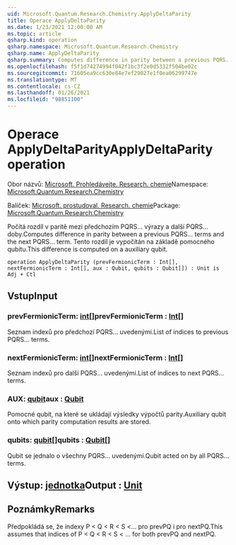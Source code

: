 ```yaml
---
uid: Microsoft.Quantum.Research.Chemistry.ApplyDeltaParity
title: Operace ApplyDeltaParity
ms.date: 1/23/2021 12:00:00 AM
ms.topic: article
qsharp.kind: operation
qsharp.namespace: Microsoft.Quantum.Research.Chemistry
qsharp.name: ApplyDeltaParity
qsharp.summary: Computes difference in parity between a previous PQRS... terms and the next PQRS... term. This difference is computed on a auxiliary qubit.
ms.openlocfilehash: f5f1d74274994f042f1bc3f2e0d5332f504be02c
ms.sourcegitcommit: 71605ea9cc630e84e7ef29027e1f0ea06299747e
ms.translationtype: MT
ms.contentlocale: cs-CZ
ms.lasthandoff: 01/26/2021
ms.locfileid: "98851100"
---
```

# <a name="applydeltaparity-operation"></a><span data-ttu-id="b03d9-102">Operace ApplyDeltaParity</span><span class="sxs-lookup"><span data-stu-id="b03d9-102">ApplyDeltaParity operation</span></span>

<span data-ttu-id="b03d9-103">Obor názvů: [Microsoft. Prohledávejte. Research. chemie](xref:Microsoft.Quantum.Research.Chemistry)</span><span class="sxs-lookup"><span data-stu-id="b03d9-103">Namespace: [Microsoft.Quantum.Research.Chemistry](xref:Microsoft.Quantum.Research.Chemistry)</span></span>

<span data-ttu-id="b03d9-104">Balíček: [Microsoft. prostudoval. Research. chemie](https://nuget.org/packages/Microsoft.Quantum.Research.Chemistry)</span><span class="sxs-lookup"><span data-stu-id="b03d9-104">Package: [Microsoft.Quantum.Research.Chemistry](https://nuget.org/packages/Microsoft.Quantum.Research.Chemistry)</span></span>


<span data-ttu-id="b03d9-105">Počítá rozdíl v paritě mezi předchozím PQRS... výrazy a další PQRS... doby.</span><span class="sxs-lookup"><span data-stu-id="b03d9-105">Computes difference in parity between a previous PQRS... terms and the next PQRS... term.</span></span> <span data-ttu-id="b03d9-106">Tento rozdíl je vypočítán na základě pomocného qubitu.</span><span class="sxs-lookup"><span data-stu-id="b03d9-106">This difference is computed on a auxiliary qubit.</span></span>

```qsharp
operation ApplyDeltaParity (prevFermionicTerm : Int[], nextFermionicTerm : Int[], aux : Qubit, qubits : Qubit[]) : Unit is Adj + Ctl
```


## <a name="input"></a><span data-ttu-id="b03d9-107">Vstup</span><span class="sxs-lookup"><span data-stu-id="b03d9-107">Input</span></span>

### <a name="prevfermionicterm--int"></a><span data-ttu-id="b03d9-108">prevFermionicTerm: [int](xref:microsoft.quantum.lang-ref.int)[]</span><span class="sxs-lookup"><span data-stu-id="b03d9-108">prevFermionicTerm : [Int](xref:microsoft.quantum.lang-ref.int)[]</span></span>

<span data-ttu-id="b03d9-109">Seznam indexů pro předchozí PQRS... uvedenými.</span><span class="sxs-lookup"><span data-stu-id="b03d9-109">List of indices to previous PQRS... terms.</span></span>


### <a name="nextfermionicterm--int"></a><span data-ttu-id="b03d9-110">nextFermionicTerm: [int](xref:microsoft.quantum.lang-ref.int)[]</span><span class="sxs-lookup"><span data-stu-id="b03d9-110">nextFermionicTerm : [Int](xref:microsoft.quantum.lang-ref.int)[]</span></span>

<span data-ttu-id="b03d9-111">Seznam indexů pro další PQRS... uvedenými.</span><span class="sxs-lookup"><span data-stu-id="b03d9-111">List of indices to next PQRS... terms.</span></span>


### <a name="aux--qubit"></a><span data-ttu-id="b03d9-112">AUX: [qubit](xref:microsoft.quantum.lang-ref.qubit)</span><span class="sxs-lookup"><span data-stu-id="b03d9-112">aux : [Qubit](xref:microsoft.quantum.lang-ref.qubit)</span></span>

<span data-ttu-id="b03d9-113">Pomocné qubit, na které se ukládají výsledky výpočtů parity.</span><span class="sxs-lookup"><span data-stu-id="b03d9-113">Auxiliary qubit onto which parity computation results are stored.</span></span>


### <a name="qubits--qubit"></a><span data-ttu-id="b03d9-114">qubits: [qubit](xref:microsoft.quantum.lang-ref.qubit)[]</span><span class="sxs-lookup"><span data-stu-id="b03d9-114">qubits : [Qubit](xref:microsoft.quantum.lang-ref.qubit)[]</span></span>

<span data-ttu-id="b03d9-115">Qubit se jednalo o všechny PQRS... uvedenými.</span><span class="sxs-lookup"><span data-stu-id="b03d9-115">Qubit acted on by all PQRS... terms.</span></span>



## <a name="output--unit"></a><span data-ttu-id="b03d9-116">Výstup: [jednotka](xref:microsoft.quantum.lang-ref.unit)</span><span class="sxs-lookup"><span data-stu-id="b03d9-116">Output : [Unit](xref:microsoft.quantum.lang-ref.unit)</span></span>



## <a name="remarks"></a><span data-ttu-id="b03d9-117">Poznámky</span><span class="sxs-lookup"><span data-stu-id="b03d9-117">Remarks</span></span>

<span data-ttu-id="b03d9-118">Předpokládá se, že indexy P < Q < R < S <... pro prevPQ i pro nextPQ.</span><span class="sxs-lookup"><span data-stu-id="b03d9-118">This assumes that indices of P < Q < R < S < ... for both prevPQ and nextPQ.</span></span>
